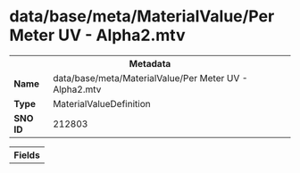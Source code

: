 <h1>data/base/meta/MaterialValue/Per Meter UV - Alpha2.mtv</h1><table><tr><th colspan="100%">Metadata</th></tr><tr><td><b>Name</b></td><td>data/base/meta/MaterialValue/Per Meter UV - Alpha2.mtv</td></tr><tr><td><b>Type</b></td><td>MaterialValueDefinition</td></tr><tr><td><b>SNO ID</b></td><td>212803</td></tr></table>

<table><tr><th colspan="100%">Fields</th></tr></table>

